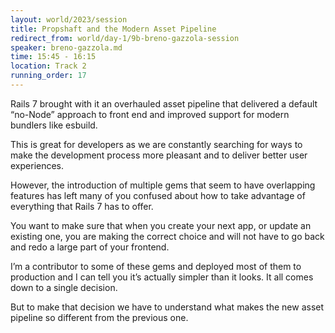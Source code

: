 ```yaml
---
layout: world/2023/session
title: Propshaft and the Modern Asset Pipeline
redirect_from: world/day-1/9b-breno-gazzola-session
speaker: breno-gazzola.md
time: 15:45 - 16:15
location: Track 2
running_order: 17
---
```


Rails 7 brought with it an overhauled asset pipeline that delivered a default “no-Node” approach to front end and improved support for modern bundlers like esbuild.

This is great for developers as we are constantly searching for ways to make the development process more pleasant and to deliver better user experiences.

However, the introduction of multiple gems that seem to have overlapping features has left many of you confused about how to take advantage of everything that Rails 7 has to offer.

You want to make sure that when you create your next app, or update an existing one, you are making the correct choice and will not have to go back and redo a large part of your frontend.

I’m a contributor to some of these gems and deployed most of them to production and I can tell you it’s actually simpler than it looks. It all comes down to a single decision.

But to make that decision we have to understand what makes the new asset pipeline so different from the previous one.
